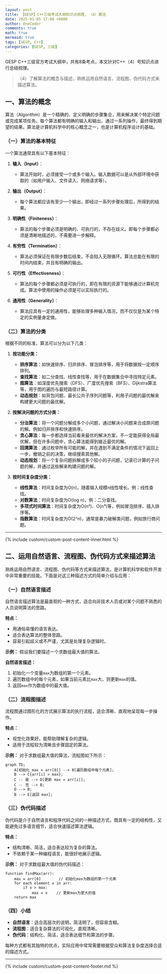 ```yaml
---
layout: post
title: 【GESP】C++三级考试大纲知识点梳理, （4）算法
date: 2025-01-05 17:00 +0800
author: OneCoder
comments: true
math: true
mermaid: true
tags: [GESP, C++]
categories: [GESP, 三级]
---
```

GESP C++三级官方考试大纲中，共有8条考点，本文针对C++（4）号知识点进行总结梳理。
> （4）了解算法的概念与描述，熟练运用自然语言、流程图、伪代码方式来描述算法。

<!--more-->

## **一、算法的概念**

算法（Algorithm）是一个精确的、定义明确的步骤集合，用来解决某个特定问题或完成某项任务。每个算法都有明确的输入和输出，通过一系列操作，最终得到期望的结果。算法是计算机科学中的核心概念之一，也是计算机程序设计的基础。

### **（一）算法的基本特征**

一个算法通常具有以下基本特征：

1. **输入（Input）**：
   - 算法开始时，必须接受一个或多个输入。输入数据可以是从外部环境中获取的（如用户输入、文件读入、网络请求等）。

2. **输出（Output）**：
   - 每个算法都应该有至少一个输出，即经过一系列步骤处理后，所得到的结果。

3. **明确性（Finiteness）**：
   - 算法的每个步骤必须是明确的、可执行的，不存在歧义。即每个步骤都必须是清晰地描述的，不需要进一步解释。

4. **有穷性（Termination）**：
   - 算法必须保证在有限步数后结束，不会陷入无限循环。算法总能在有限的时间内结束，并且有明确的输出。

5. **可行性（Effectiveness）**：
   - 算法的每个步骤都必须是可执行的，即在有限的资源下能够通过计算机完成。算法中使用的操作必须是可以实际执行的。

6. **通用性（Generality）**：
   - 算法应具有一定的通用性，能够处理多种输入情况，而不仅仅是为某个特定的实例量身定做。

### **（二）算法的分类**

根据不同的标准，算法可以分为以下几类：

1. **按功能分类：**
   - **排序算法**：如快速排序、归并排序、冒泡排序等，用于将数据按一定顺序排列。
   - **查找算法**：如二分查找、线性查找等，用于在数据集合中寻找特定元素。
   - **图算法**：如深度优先搜索（DFS）、广度优先搜索（BFS）、Dijkstra算法等，用于图的遍历与最短路径计算。
   - **动态规划**：如背包问题、最长公共子序列问题等，利用子问题的最优解来构建更大问题的最优解。

2. **按解决问题的方式分类：**
   - **分治算法**：将一个问题分解成多个小问题，通过解决小问题来合成原问题的解。例如归并排序和快速排序。
   - **贪心算法**：每一步都选择当前看来最优的解决方案，不一定能获得全局最优解，但在许多问题中，贪心算法能得到接近最优的解。
   - **回溯算法**：通过枚举所有可能的解，并在遇到不满足条件的情况下返回上一步，撤销之前的决策，继续搜索其他解。
   - **动态规划**：将一个复杂问题拆解成多个较小的子问题，记录已计算的子问题的解，并通过这些解来构建问题的解。

3. **按时间复杂度分类：**
   - **线性算法**：时间复杂度为O(n)，随着输入规模n线性增长。例：线性查找。
   - **对数算法**：时间复杂度为O(log n)，例：二分查找。
   - **多项式时间算法**：时间复杂度为O(n²)、O(n³)等，例如冒泡排序、插入排序等。
   - **指数算法**：时间复杂度为O(2^n)，通常是暴力破解类问题，例如旅行商问题。

---

{% include custom/custom-post-content-inner.html %}

## **二、运用自然语言、流程图、伪代码方式来描述算法**

熟练运用自然语言、流程图、伪代码等方式来描述算法，是计算机科学和软件开发中非常重要的技能。下面是对这三种描述方式的简单介绍与应用：

### **（一）自然语言描述**

自然语言描述算法是最直观的一种方式，适合向非技术人员或对某个问题不熟悉的人员说明算法的思路。

**特点：**

- 用通俗易懂的语言表达。
- 适合表达算法的整体思路。
- 容易引起歧义或不严谨，尤其是处理复杂逻辑时。

**示例：**
假设我们要描述一个求数组最大值的算法。

**自然语言描述：**

1. 初始化一个变量`max`为数组的第一个元素。
2. 遍历数组中的每个元素，如果当前元素比`max`大，则更新`max`的值。
3. 返回`max`作为数组中的最大值。

### **（二）流程图描述**

流程图通过图形化的方式展示算法的执行流程，适合清晰、直观地呈现每一步操作。

**特点：**

- 视觉化效果好，能帮助理解复杂的逻辑。
- 适用于流程较为清晰且步骤固定的算法。

**示例：**
对于求数组最大值的算法，流程图如下所示：

```mermaid
graph TD;
    A[初始化 max = arr[0]] --> B[遍历数组中每个元素];
    B --> C{arr[i] > max};
    C -- 是 --> D[更新 max = arr[i]];
    C -- 否 --> B;
    D --> B;
    B --> E[返回 max];
```

### **（三）伪代码描述**

伪代码是介于自然语言和程序代码之间的一种描述方式，既具有一定的结构性，又能避免过多语言细节，适合快速描述算法逻辑。

**特点：**

- 结构清晰、简洁，适合表达较为复杂的算法。
- 不依赖于某一种编程语言，能很好地展示逻辑。

**示例：**
对于求数组最大值的伪代码描述：

```pseudo
function findMax(arr):
    max = arr[0]        // 初始化max为数组的第一个元素
    for each element x in arr:
        if x > max:
            max = x    // 更新max为更大的值
    return max
```

### **（四）小结**

- **自然语言**：适合高层次的说明，简洁明了，但容易含糊。
- **流程图**：适合复杂算法的可视化，直观清晰。
- **伪代码**：结构化、简洁，适合表达细节和算法的步骤。

每种方式都有其独特的优点，实际应用中常常需要根据受众和算法复杂度选择合适的描述方式。

---
{% include custom/custom-post-content-footer.md %}
